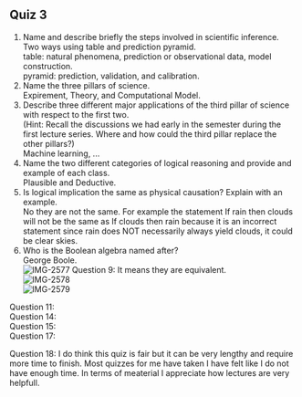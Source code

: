 ## Quiz 3  

1. Name and describe briefly the steps involved in scientific inference.  
Two ways using table and prediction pyramid.  
table: natural phenomena, prediction or observational data, model construction.  
pyramid: prediction, validation, and calibration.   
2. Name the three pillars of science.  
Expirement, Theory, and Computational Model.  
3. Describe three different major applications of the third pillar of science with respect to the first two.  
(Hint: Recall the discussions we had early in the semester during the first lecture series. Where and how could the third pillar replace the other pillars?)  
Machine learning, ...
4. Name the two different categories of logical reasoning and provide and example of each class.  
Plausible and Deductive.  
5. Is logical implication the same as physical causation? Explain with an example.  
No they are not the same. For example the statement If rain then clouds will not be the same as If clouds then rain because it is an incorrect statement since rain does NOT necessarily always yield clouds, it could be clear skies.  
6. Who is the Boolean algebra named after?  
George Boole.  
![IMG-2577](https://github.com/rosie8228/IDS2024S/assets/157654632/1ba1f651-9034-4b33-8468-50e3c12ca10d)
Question 9: It means they are equivalent.   
![IMG-2578](https://github.com/rosie8228/IDS2024S/assets/157654632/4e6be04f-fff7-4f1d-9c7e-ca45e836b825)  
![IMG-2579](https://github.com/rosie8228/IDS2024S/assets/157654632/477d0918-9ace-4be0-a177-1eb1b18951f8)  

Question 11:  
Question 14:  
Question 15:  
Question 17:  

Question 18: I do think this quiz is fair but it can be very lengthy and require more time to finish. Most quizzes for me have taken I have felt like I do not have enough time. In terms of meaterial I appreciate how lectures are very helpfull.  
